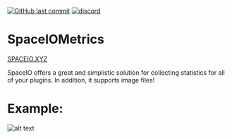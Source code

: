 [![GitHub last commit](https://img.shields.io/github/last-commit/mastercake10/SpaceIOMetrics.svg)](https://github.com/mastercake10/SpaceIOMetrics/commits/master)
[![discord](https://discordapp.com/api/guilds/330725294749122561/widget.png)](https://discord.gg/3xgsPh8)

# SpaceIOMetrics
[SPACEIO.XYZ](https://spaceio.xyz)

SpaceIO offers a great and simplistic solution for collecting statistics for all of your plugins.
In addition, it supports image files!
# Example:
![alt text](https://spaceio.xyz/plugin/TimeIsMoney/toimg)
